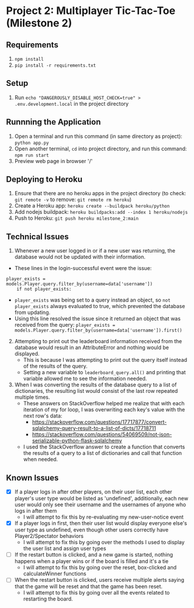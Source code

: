 # Project 2: Multiplayer Tic-Tac-Toe (Milestone 2)


## Requirements
1. `npm install`
2. `pip install -r requirements.txt`

## Setup
1. Run `echo "DANGEROUSLY_DISABLE_HOST_CHECK=true" > .env.development.local` in the project directory

## Runnning the Application
1. Open a terminal and run this command (in same directory as project): `python app.py`
2. Open another terminal, `cd` into project directory, and run this command: `npm run start`
3. Preview web page in browser '/'

## Deploying to Heroku
1. Ensure that there are no heroku apps in the project directory (to check: `git remote -v` to remove: `git remote rm heroku`)
2. Create a Heroku app: `heroku create --buildpack heroku/python`
2. Add nodejs buildpack: `heroku buildpacks:add --index 1 heroku/nodejs`
3. Push to Heroku: `git push heroku milestone_2:main`

## Technical Issues
1. Whenever a new user logged in or if a new user was returning, the database would not be updated with their information.
* These lines in the login-successful event were the issue:
```
player_exists = models.Player.query.filter_by(username=data['username'])
    if not player_exists:
```
* `player_exists` was being set to a query instead an object, so `not player_exists` always evaluated to true, which prevented the database from updating.
* Using this line resolved the issue since it returned an object that was received from the query: `player_exists = models.Player.query.filter_by(username=data['username']).first()`
2. Attempting to print out the leaderboard information received from the database would result in an AttributeError and nothing would be displayed.
    * This is because I was attempting to print out the query itself instead of the results of the query.
    * Setting a new variable to `leaderboard_query.all()` and printing that variable allowed me to see the information needed.
3. When I was converting the results of the database query to a list of dictionaries, the resulting list would consist of the last row repeated multiple times.
    * These answers on StackOverflow helped me realize that with each iteration of my for loop, I was overwriting each key's value with the next row's data:
        * https://stackoverflow.com/questions/17717877/convert-sqlalchemy-query-result-to-a-list-of-dicts/17718711 
        * https://stackoverflow.com/questions/54069509/not-json-serializable-python-flask-sqlalchemy
    * I used the StackOverflow answer to create a function that converts the results of a query to a list of dictionaries and call that function when needed.

## Known Issues
- [x]  If a player logs in after other players, on their user list, each other player's user type would be listed as 'undefined', additionally, each new user would only see their username and the usernames of anyone who logs in after them
    * I will attempt to fix this by re-evaluating my new-user-notice event
- [x] If a player logs in first, then their user list would display everyone else's user type as undefined, even though other users correctly have Player2/Spectator behaviors
    * I will attempt to fix this by going over the methods I used to display the user list and assign user types 
- [ ] If the restart button is clicked, and a new game is started, nothing happens when a player wins or if the board is filled and it's a tie
    * I will attempt to fix this by going over the reset, box-clicked and calculateWinner functions
- [ ] When the restart button is clicked, users receive multiple alerts saying that the game will be reset and that the game has been reset.
    * I will attempt to fix this by going over all the events related to restarting the board.
